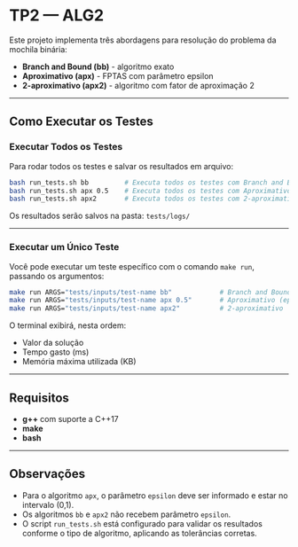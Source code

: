 # TP2 — ALG2

Este projeto implementa três abordagens para resolução do problema da mochila binária:  
- **Branch and Bound (bb)** - algoritmo exato  
- **Aproximativo (apx)** - FPTAS com parâmetro epsilon  
- **2-aproximativo (apx2)** - algoritmo com fator de aproximação 2 

---

## Como Executar os Testes

### Executar Todos os Testes

Para rodar todos os testes e salvar os resultados em arquivo:

```bash
bash run_tests.sh bb         # Executa todos os testes com Branch and Bound
bash run_tests.sh apx 0.5    # Executa todos os testes com Aproximativo (epsilon obrigatório)
bash run_tests.sh apx2       # Executa todos os testes com 2-aproximativo
```

Os resultados serão salvos na pasta: `tests/logs/`

---

### Executar um Único Teste

Você pode executar um teste específico com o comando `make run`, passando os argumentos:

```bash
make run ARGS="tests/inputs/test-name bb"            # Branch and Bound
make run ARGS="tests/inputs/test-name apx 0.5"       # Aproximativo (epsilon obrigatório)
make run ARGS="tests/inputs/test-name apx2"          # 2-aproximativo
```

O terminal exibirá, nesta ordem:  
- Valor da solução  
- Tempo gasto (ms)  
- Memória máxima utilizada (KB)  

---

## Requisitos

- **g++** com suporte a C++17  
- **make**  
- **bash**

---

## Observações

- Para o algoritmo `apx`, o parâmetro `epsilon` deve ser informado e estar no intervalo (0,1).  
- Os algoritmos `bb` e `apx2` não recebem parâmetro `epsilon`.  
- O script `run_tests.sh` está configurado para validar os resultados conforme o tipo de algoritmo, aplicando as tolerâncias corretas.